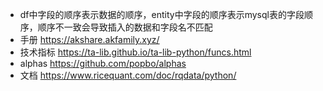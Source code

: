 - df中字段的顺序表示数据的顺序，entity中字段的顺序表示mysql表的字段顺序，顺序不一致会导致插入的数据和字段名不匹配
- 手册 https://akshare.akfamily.xyz/
- 技术指标  https://ta-lib.github.io/ta-lib-python/funcs.html
- alphas https://github.com/popbo/alphas
-  文档  https://www.ricequant.com/doc/rqdata/python/